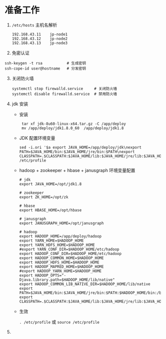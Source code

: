 # 准备工作

1. `/etc/hosts`  主机名解析

   ```shell
   192.168.43.11    jp-node1
   192.168.43.12    jp-node2
   192.168.43.13    jp-node3
   ```


2.  免密认证

   ```shell
   ssh-keygen -t rsa           # 生成密钥
   ssh-cope-id user@hostname   # 分发密钥
   ```

3. 关闭防火墙

   ```shell
   systemctl stop firewalld.service     # 关闭防火墙
   systemctl disable firewalld.service  # 禁用防火墙 
   ```

4. jdk 安装

   - 安装

     ```shell
      tar xf jdk-8u60-linux-x64.tar.gz -C /app/deploy
      mv /app/deploy/jdk1.8.0_60  /app/deploy/jdk1.8
     ```

   - JDK 配置环境变量

     ```shell
     sed -i.ori '$a export JAVA_HOME=/app/deploy/jdk\nexport PATH=$JAVA_HOME/bin:$JAVA_HOME/jre/bin:$PATH\nexport CLASSPATH=.$CLASSPATH:$JAVA_HOME/lib:$JAVA_HOME/jre/lib:$JAVA_HOME/lib/tools.jar' /etc/profile
     
     ```

   - hadoop  + zookeeper + hbase + janusgraph 环境变量配置

     ```shell
     # jdk
     export JAVA_HOME=/opt/jdk1.8
     
     # zookeeper
     export ZK_HOME=/opt/zk
     
     # hbase 
     export HBASE_HOME=/opt/hbase
     
     # janusgraph
     export JANUSGRAPH_HOME=/opt/janusgraph
     
     # hadoop
     export HADOOP_HOME=/app/deploy/hadoop
     export YARN_HOME=$HADOOP_HOME
     export YARN_HDFS_HOME=$HADOOP_HOME
     #export YARN_CONF_DIR=$HADOOP_HOME/etc/hadoop
     export HADOOP_CONF_DIR=$HADOOP_HOME/etc/hadoop
     export HADOOP_COMMON_HOME=$HADOOP_HOME
     export HADOOP_HDFS_HOME=$HADOOP_HOME
     export HADOOP_MAPRED_HOME=$HADOOP_HOME
     #export HADOOP_YARN_HOME=$HADOOP_HOME
     export HADOOP_OPTS="-Djava.library.path=$HADOOP_HOME/lib/native"
     export HADOOP_COMMON_LIB_NATIVE_DIR=$HADOOP_HOME/lib/native
     export PATH=$JAVA_HOME/bin:$JAVA_HOME/jre/bin:$PATH:$HADOOP_HOME/bin:/bin:/usr/bin:/usr/local/bin:$ZK_HOME/bin:$HADOOP_HOME/sbin:/opt/hbase/bin:$JANUSGRAPH_HOME/bin
     export CLASSPATH=.$CLASSPATH:$JAVA_HOME/lib:$JAVA_HOME/jre/lib:$JAVA_HOME/lib/tools.jar
     ```

   - 生效

     `. /etc/profile`  或  `source /etc/profile`

5.  

